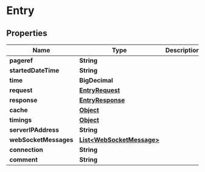 

# Entry


## Properties

Name | Type | Description | Notes
------------ | ------------- | ------------- | -------------
**pageref** | **String** |  |  [optional]
**startedDateTime** | **String** |  | 
**time** | **BigDecimal** |  | 
**request** | [**EntryRequest**](EntryRequest.md) |  | 
**response** | [**EntryResponse**](EntryResponse.md) |  | 
**cache** | [**Object**](Object.md) |  | 
**timings** | [**Object**](Object.md) |  | 
**serverIPAddress** | **String** |  |  [optional]
**webSocketMessages** | [**List&lt;WebSocketMessage&gt;**](WebSocketMessage.md) |  |  [optional]
**connection** | **String** |  |  [optional]
**comment** | **String** |  |  [optional]



